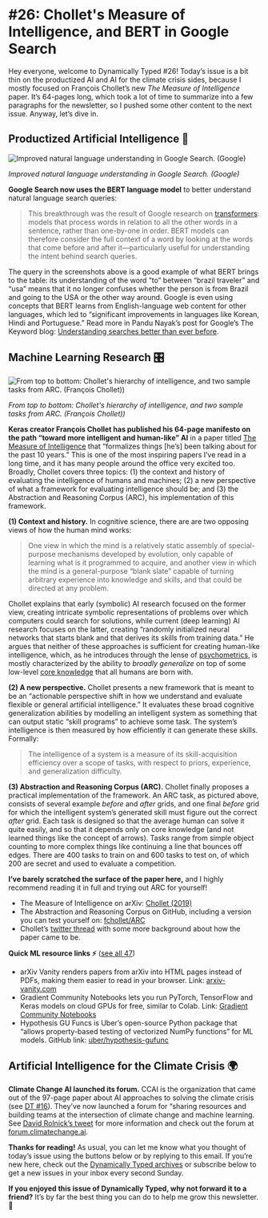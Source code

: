 # #26: Chollet's Measure of Intelligence, and BERT in Google Search 

Hey everyone, welcome to Dynamically Typed #26!
Today’s issue is a bit thin on the productized AI and AI for the climate crisis sides, because I mostly focused on François Chollet’s new _The Measure of Intelligence_ paper.
It’s 64-pages long, which took a lot of time to summarize into a few paragraphs for the newsletter, so I pushed some other content to the next issue.
Anyway, let’s dive in.

## Productized Artificial Intelligence 🔌

![Improved natural language understanding in Google Search. (Google)](https://s3.amazonaws.com/revue/items/images/005/199/866/mail/d02534228644aa77f821dc01c5d769aa.jpeg?1573306786)

_Improved natural language understanding in Google Search. (Google)_

**Google Search now uses the BERT language model** to better understand natural language search queries:

> This breakthrough was the result of Google research on [transformers](https://ai.googleblog.com/2017/08/transformer-novel-neural-network.html?utm_campaign=Dynamically%20Typed&utm_medium=email&utm_source=Revue%20newsletter): models that process words in relation to all the other words in a sentence, rather than one-by-one in order.
> BERT models can therefore consider the full context of a word by looking at the words that come before and after it—particularly useful for understanding the intent behind search queries.

The query in the screenshots above is a good example of what BERT brings to the table: its understanding of the word “to” between “brazil traveler” and “usa” means that it no longer confuses whether the person is from Brazil and going to the USA or the other way around.
Google is even using concepts that BERT learns from English-language web content for other languages, which led to “significant improvements in languages like Korean, Hindi and Portuguese.” Read more in Pandu Nayak’s post for Google’s The Keyword blog: [Understanding searches better than ever before](https://www.blog.google/products/search/search-language-understanding-bert?utm_campaign=Dynamically%20Typed&utm_medium=email&utm_source=Revue%20newsletter).

## Machine Learning Research 🎛

![From top to bottom: Chollet's hierarchy of intelligence, and two sample tasks from ARC. (François Chollet))](https://s3.amazonaws.com/revue/items/images/005/197/673/mail/c940ac191521a1ebf6ed783a42de131b.png?1573227558)

_From top to bottom: Chollet's hierarchy of intelligence, and two sample tasks from ARC. (François Chollet))_

**Keras creator François Chollet has published his 64-page manifesto on the path “toward more intelligent and human-like” AI** in a paper titled [The Measure of Intelligence](https://arxiv.org/abs/1911.01547?utm_campaign=Dynamically%20Typed&utm_medium=email&utm_source=Revue%20newsletter) that “formalizes things [he’s] been talking about for the past 10 years.” This is one of the most inspiring papers I’ve read in a long time, and it has many people around the office very excited too.
Broadly, Chollet covers three topics: (1) the context and history of evaluating the intelligence of humans and machines; (2) a new perspective of what a framework for evaluating intelligence should be; and (3) the Abstraction and Reasoning Corpus (ARC), his implementation of this framework.

**(1) Context and history.**
In cognitive science, there are are two opposing views of how the human mind works:

> One view in which the mind is a relatively static assembly of special-purpose mechanisms developed by evolution, only capable of learning what is it programmed to acquire, and another view in which the mind is a general-purpose “blank slate” capable of turning arbitrary experience into knowledge and skills, and that could be directed at any problem.

Chollet explains that early (symbolic) AI research focused on the former view, creating intricate symbolic representations of problems over which computers could search for solutions, while current (deep learning) AI research focuses on the latter, creating “randomly initialized neural networks that starts blank and that derives its skills from training data.” He argues that neither of these approaches is sufficient for creating human-like intelligence, which, as he introduces through the lense of [psychometrics](https://en.wikipedia.org/wiki/Psychometrics?utm_campaign=Dynamically%20Typed&utm_medium=email&utm_source=Revue%20newsletter), is mostly characterized by the ability to _broadly generalize_ on top of some low-level [core knowledge](https://onlinelibrary.wiley.com/doi/abs/10.1111/j.1467-7687.2007.00569.x?utm_campaign=Dynamically%20Typed&utm_medium=email&utm_source=Revue%20newsletter) that all humans are born with.

**(2) A new perspective.**
Chollet presents a new framework that is meant to be an “actionable perspective shift in how we understand and evaluate flexible or general artificial intelligence.” It evaluates these broad cognitive generalization abilities by modelling an intelligent system as something that can output static “skill programs” to achieve some task.
The system’s intelligence is then measured by how efficiently it can generate these skills.
Formally:

> The intelligence of a system is a measure of its skill-acquisition efficiency over a scope of tasks, with respect to priors, experience, and generalization difficulty.

**(3) Abstraction and Reasoning Corpus (ARC).**
Chollet finally proposes a practical implementation of the framework.
An ARC task, as pictured above, consists of several example _before_ and _after_ grids, and one final _before_ grid for which the intelligent system’s generated skill must figure out the correct _after_ grid.
Each task is designed so that the average human can solve it quite easily, and so that it depends only on core knowledge (and not learned things like the concept of arrows).
Tasks range from simple object counting to more complex things like continuing a line that bounces off edges.
There are 400 tasks to train on and 600 tasks to test on, of which 200 are secret and used to evaluate a competition.

**I’ve barely scratched the surface of the paper here,** and I highly recommend reading it in full and trying out ARC for yourself!

- The Measure of Intelligence on arXiv: [Chollet (2019)](https://arxiv.org/abs/1911.01547?utm_campaign=Dynamically%20Typed&utm_medium=email&utm_source=Revue%20newsletter)
- The Abstraction and Reasoning Corpus on GitHub, including a version you can test yourself on: [fchollet/ARC](https://github.com/fchollet/ARC?utm_campaign=Dynamically%20Typed&utm_medium=email&utm_source=Revue%20newsletter)
- Chollet’s [twitter thread](https://twitter.com/fchollet/status/1192121587467784192?utm_campaign=Dynamically%20Typed&utm_medium=email&utm_source=Revue%20newsletter) with some more background about how the paper came to be.

**Quick ML resource links ⚡️** ([see all 47](https://www.notion.so/adab36fecaea4306880898f41dcb9cb3?utm_campaign=Dynamically%20Typed&utm_medium=email&utm_source=Revue%20newsletter&v=cb3a74562c914234ac171931dad6c2e4))

- arXiv Vanity renders papers from arXiv into HTML pages instead of PDFs, making them easier to read in your browser. Link: [arxiv-vanity.com](https://www.arxiv-vanity.com/?utm_campaign=Dynamically%20Typed&utm_medium=email&utm_source=Revue%20newsletter)
- Gradient Community Notebooks lets you run PyTorch, TensorFlow and Keras models on cloud GPUs for free, similar to Colab. Link: [Gradient Community Notebooks](https://gradient.paperspace.com/free-gpu?utm_campaign=Dynamically%20Typed&utm_medium=email&utm_source=Revue%20newsletter)
- Hypothesis GU Funcs is Uber’s open-source Python package that “allows property-based testing of vectorized NumPy functions” for ML models. GitHub link: [uber/hypothesis-gufunc](https://github.com/uber/hypothesis-gufunc?utm_campaign=Dynamically%20Typed&utm_medium=email&utm_source=Revue%20newsletter)

## Artificial Intelligence for the Climate Crisis 🌍

**Climate Change AI launched its forum.**
CCAI is the organization that came out of the 97-page paper about AI approaches to solving the climate crisis (see [DT #16](https://dynamicallytyped.com/issues/16-finding-whales-with-ai-and-97-pages-of-ml-for-climate-change-183400?utm_campaign=Dynamically%20Typed&utm_medium=email&utm_source=Revue%20newsletter)).
They’ve now launched a forum for “sharing resources and building teams at the intersection of climate change and machine learning.
See [David Rolnick’s tweet](https://twitter.com/david_rolnick/status/1189655261805305856?utm_campaign=Dynamically%20Typed&utm_medium=email&utm_source=Revue%20newsletter) for more information and check out the forum at [forum.climatechange.ai](https://forum.climatechange.ai/login?utm_campaign=Dynamically%20Typed&utm_medium=email&utm_source=Revue%20newsletter).

**Thanks for reading!**
As usual, you can let me know what you thought of today’s issue using the buttons below or by replying to this email.
If you’re new here, check out the [Dynamically Typed archives](https://dynamicallytyped.com/?utm_campaign=Dynamically%20Typed&utm_medium=email&utm_source=Revue%20newsletter) or subscribe below to get a new issues in your inbox every second Sunday.

**If you enjoyed this issue of Dynamically Typed, why not forward it to a friend?**
It’s by far the best thing you can do to help me grow this newsletter.
🚂